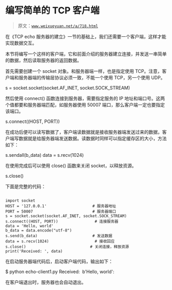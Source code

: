 # 编写简单的 TCP 客户端

> 原文：[`www.weixueyuan.net/a/718.html`](http://www.weixueyuan.net/a/718.html)

在《TCP echo 服务器的建立》一节的基础上，我们还需要一个客户端，这样才能实现数据交互。

本节将编写一个这样的客户端，它和前面介绍的服务器建立连接，并发送一串简单的数据，然后读取服务器的返回数据。

首先需要创建一个 socket 对象。和服务器端一样，也是指定使用 TCP。注意，客户端和服务器端的传输层协议必须一致，不能一个使用 TCP，另一个使用 UDP。

s = socket.socket(socket.AF_INET, socket.SOCK_STREAM)

然后使用 connect() 函数连接到服务器，需要指定服务的 IP 地址和端口号。这两个值都要和服务器端匹配，如服务器使用 50007 端口，那么客户端一定也要指定该端口。

s.connect((HOST, PORT))

在成功后便可以读写数据了，客户端读数据就是接收服务器端发送过来的数据，客户端写数据就是给服务器端发送数据。读数据时同样可以指定缓存区的大小，方法如下：

s.sendall(b_data)
data = s.recv(1024)

在使用完成后可以使用 close() 函数来关闭 socket，以释放资源。

s.close()

下面是完整的代码：

```

import socket
HOST = '127.0.0.1'                    # 服务器地址
PORT = 50007                          # 服务器端口
s = socket.socket(socket.AF_INET, socket.SOCK_STREAM)
s.connect((HOST, PORT))                # 连接服务器
data = 'Hello, world'
b_data = data.encode("utf-8")
s.send(b_data)                        # 发送数据
data = s.recv(1024)                    # 接收回应
s.close()                            # 关闭连接，释放资源
print('Received: ', data)
```

在启动服务器端代码后，启动客户端代码，输出如下：

$ python echo-client1.py
Received:  b'Hello, world':

在客户端退出时，服务器也会自动退出。